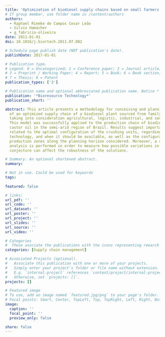 ```yaml
---
title: 'Optimization of biodiesel supply chains based on small farmers: A case study'
# If group member, use folder name in /content/authors
authors:
  - Raphael Riemke de Campos Cesar Leão
  - Silvio Hamacher
  - g_fabricio-oliveira
date: 2011-01-01
doi: 10.1016/j.biortech.2011.07.002

# Schedule page publish date (NOT publication's date).
publishDate: 2017-01-01

# Publication type.
# Legend: 0 = Uncategorized; 1 = Conference paper; 2 = Journal article;
# 3 = Preprint / Working Paper; 4 = Report; 5 = Book; 6 = Book section;
# 7 = Thesis; 8 = Patent
publication_types: ['2']

# Publication name and optional abbreviated publication name. Notice * * on title. # Publication name and optional abbreviated publication name. Quote marks needed for Markdown typesetting
publication: '*Bioresource Technology*'
publication_short: ''

abstract: This article presents a methodology for conceiving and planning the development
  of an optimized supply chain of a biodiesel plant sourced from family farms and
  taking into consideration agricultural, logistic, industrial, and social aspects.
  This model was successfully applied to the production chain of biodiesel fuel from
  castor oil in the semi-arid region of Brazil. Results suggest important insights
  related to the optimal configuration of the crushing units, regarding its location,
  technology, and when it should be available, as well as the configuration of the
  production zones along the planning horizon considered. Moreover, a sensitivity
  analysis is performed in order to measure how possible variations in the considered
  conjecture can affect the robustness of the solutions.

# Summary. An optional shortened abstract.
summary: 

# Not in use. Could be used for keywords 
tags:
  
featured: false

# links:
url_pdf: ''
url_code: ''
url_dataset: ''
url_poster: ''
url_project: ''
url_slides: ''
url_source: ''
url_video: ''

# Categories
#  These asociate the publications with the icons representing reearch topics and application areas
categories: [Supply chain management]

# Associated Projects (optional).
#   Associate this publication with one or more of your projects.
#   Simply enter your project's folder or file name without extension.
#   E.g. `internal-project` references `content/project/internal-project/index.md`.
#   Otherwise, set `projects: []`.
projects: []

# Featured image
# To use, add an image named `featured.jpg/png` to your page's folder.
# Focal points: Smart, Center, TopLeft, Top, TopRight, Left, Right, BottomLeft, Bottom, BottomRight.
image:
  caption: ''
  focal_point: ''
  preview_only: false

share: false 
---
```

